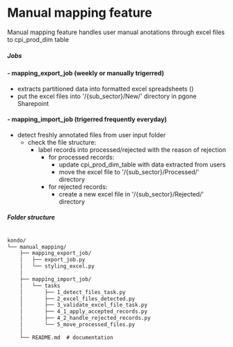 # Manual mapping feature

Manual mapping feature handles user manual anotations through excel files to cpi_prod_dim table

##### Jobs
#### - mapping_export_job (weekly or manually trigerred)
  - extracts partitioned data into formatted excel spreadsheets ()
  - put the excel files into '/{sub_sector}/New/' directory in pgone Sharepoint
 
#### - mapping_import_job (trigerred frequently everyday)
  - detect freshly annotated files from user input folder
    - check the file structure:
      - label records into processed/rejected with the reason of rejection
        - for processed records:
          - update cpi_prod_dim_table with data extracted from users
          - move the excel file to '/{sub_sector}/Processed/' directory
        - for rejected records:
          - create a new excel file in '/{sub_sector}/Rejected/' directory
    

##### Folder structure
```txt

kondo/
└── manual_mapping/
    ├── mapping_export_job/
    │   ├── export_job.py
    │   └── styling_excel.py 
    │
    ├── mapping_import_job/
    │   └── tasks
    │       ├── 1_detect_files_task.py
    │       ├── 2_excel_files_detected.py
    │       ├── 3_validate_excel_file_task.py
    │       ├── 4_1_apply_accepted_records.py
    │       ├── 4_2_handle_rejected_records.py
    │       └── 5_move_processed_files.py
    │
    └── README.md  # documentation
```
